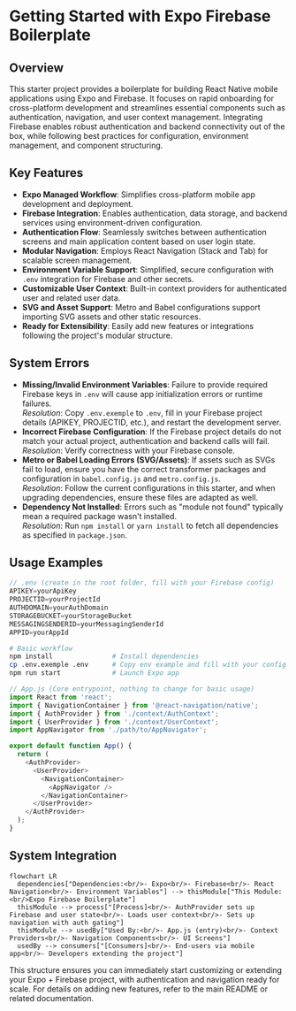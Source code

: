 # Getting Started with Expo Firebase Boilerplate

## Overview
This starter project provides a boilerplate for building React Native mobile applications using Expo and Firebase. It focuses on rapid onboarding for cross-platform development and streamlines essential components such as authentication, navigation, and user context management. Integrating Firebase enables robust authentication and backend connectivity out of the box, while following best practices for configuration, environment management, and component structuring.

## Key Features
- **Expo Managed Workflow**: Simplifies cross-platform mobile app development and deployment.
- **Firebase Integration**: Enables authentication, data storage, and backend services using environment-driven configuration.
- **Authentication Flow**: Seamlessly switches between authentication screens and main application content based on user login state.
- **Modular Navigation**: Employs React Navigation (Stack and Tab) for scalable screen management.
- **Environment Variable Support**: Simplified, secure configuration with `.env` integration for Firebase and other secrets.
- **Customizable User Context**: Built-in context providers for authenticated user and related user data.
- **SVG and Asset Support**: Metro and Babel configurations support importing SVG assets and other static resources.
- **Ready for Extensibility**: Easily add new features or integrations following the project's modular structure.

## System Errors
- **Missing/Invalid Environment Variables**: Failure to provide required Firebase keys in `.env` will cause app initialization errors or runtime failures.  
  _Resolution_: Copy `.env.exemple` to `.env`, fill in your Firebase project details (APIKEY, PROJECTID, etc.), and restart the development server.
- **Incorrect Firebase Configuration**: If the Firebase project details do not match your actual project, authentication and backend calls will fail.  
  _Resolution_: Verify correctness with your Firebase console.
- **Metro or Babel Loading Errors (SVG/Assets)**: If assets such as SVGs fail to load, ensure you have the correct transformer packages and configuration in `babel.config.js` and `metro.config.js`.  
  _Resolution_: Follow the current configurations in this starter, and when upgrading dependencies, ensure these files are adapted as well.
- **Dependency Not Installed**: Errors such as "module not found" typically mean a required package wasn't installed.  
  _Resolution_: Run `npm install` or `yarn install` to fetch all dependencies as specified in `package.json`.

## Usage Examples

```js
// .env (create in the root folder, fill with your Firebase config)
APIKEY=yourApiKey
PROJECTID=yourProjectId
AUTHDOMAIN=yourAuthDomain
STORAGEBUCKET=yourStorageBucket
MESSAGINGSENDERID=yourMessagingSenderId
APPID=yourAppId
```

```bash
# Basic workflow
npm install               # Install dependencies
cp .env.exemple .env      # Copy env example and fill with your config
npm run start             # Launch Expo app
```

```js
// App.js (Core entrypoint, nothing to change for basic usage)
import React from 'react';
import { NavigationContainer } from '@react-navigation/native';
import { AuthProvider } from './context/AuthContext';
import { UserProvider } from './context/UserContext';
import AppNavigator from './path/to/AppNavigator';

export default function App() {
  return (
    <AuthProvider>
      <UserProvider>
        <NavigationContainer>
          <AppNavigator />
        </NavigationContainer>
      </UserProvider>
    </AuthProvider>
  );
}
```

## System Integration

```mermaid
flowchart LR
  dependencies["Dependencies:<br/>- Expo<br/>- Firebase<br/>- React Navigation<br/>- Environment Variables"] --> thisModule["This Module:<br/>Expo Firebase Boilerplate"]
  thisModule --> process["[Process]<br/>- AuthProvider sets up Firebase and user state<br/>- Loads user context<br/>- Sets up navigation with auth gating"]
  thisModule --> usedBy["Used By:<br/>- App.js (entry)<br/>- Context Providers<br/>- Navigation Components<br/>- UI Screens"]
  usedBy --> consumers["[Consumers]<br/>- End-users via mobile app<br/>- Developers extending the project"]
```

This structure ensures you can immediately start customizing or extending your Expo + Firebase project, with authentication and navigation ready for scale. For details on adding new features, refer to the main README or related documentation.